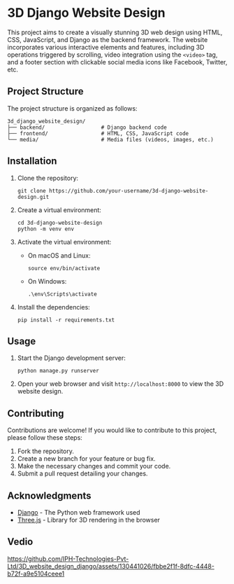 

# 3D Django Website Design

This project aims to create a visually stunning 3D web design using HTML, CSS, JavaScript, and Django as the backend framework. The website incorporates various interactive elements and features, including 3D operations triggered by scrolling, video integration using the `<video>` tag, and a footer section with clickable social media icons like Facebook, Twitter, etc.

## Project Structure

The project structure is organized as follows:

```
3d_django_website_design/
├── backend/                  # Django backend code
├── frontend/                 # HTML, CSS, JavaScript code
└── media/                    # Media files (videos, images, etc.)
```

## Installation

1. Clone the repository:

   ```
   git clone https://github.com/your-username/3d-django-website-design.git
   ```

2. Create a virtual environment:

   ```
   cd 3d-django-website-design
   python -m venv env
   ```

3. Activate the virtual environment:

   - On macOS and Linux:
     ```
     source env/bin/activate
     ```

   - On Windows:
     ```
     .\env\Scripts\activate
     ```

4. Install the dependencies:

   ```
   pip install -r requirements.txt
   ```

## Usage

1. Start the Django development server:

   ```
   python manage.py runserver
   ```

2. Open your web browser and visit `http://localhost:8000` to view the 3D website design.

## Contributing

Contributions are welcome! If you would like to contribute to this project, please follow these steps:

1. Fork the repository.
2. Create a new branch for your feature or bug fix.
3. Make the necessary changes and commit your code.
4. Submit a pull request detailing your changes.

## Acknowledgments

- [Django](https://www.djangoproject.com/) - The Python web framework used
- [Three.js](https://threejs.org/) - Library for 3D rendering in the browser

## Vedio



https://github.com/IPH-Technologies-Pvt-Ltd/3D_website_design_django/assets/130441026/fbbe2f1f-8dfc-4448-b72f-a9e5104ceee1





